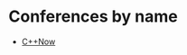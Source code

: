 # Conferences by name

* [C++Now](https://github.com/PatriotRossii/cpp-conferences/blob/master/conferences/by_name/cppnow.md)